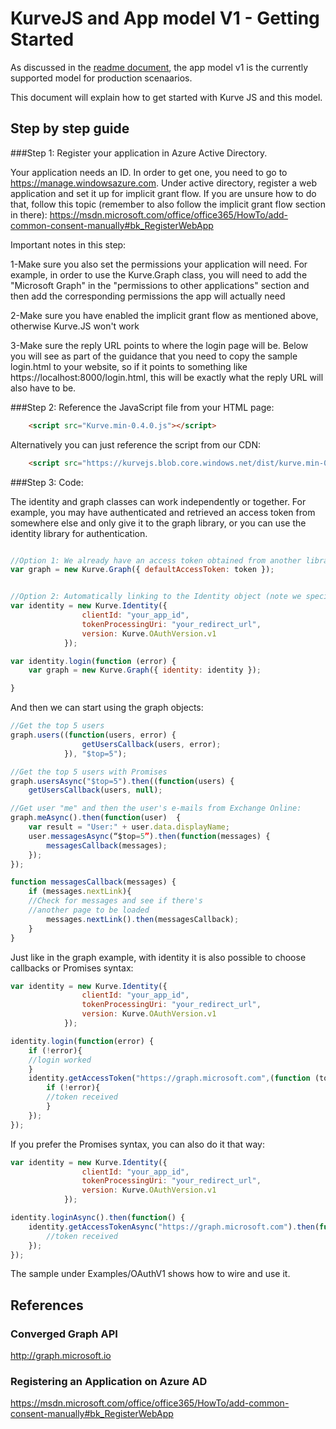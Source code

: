 # KurveJS and App model V1 - Getting Started

As discussed in the <a href="../../README.md">readme document</a>, the app model v1 is the currently supported model for production scenaarios.

This document will explain how to get started with Kurve JS and this model.


## Step by step guide

###Step 1: Register your application in Azure Active Directory.

Your application needs an ID. In order to get one, you need to go to <a href="https://manage.windowsazure.com">https://manage.windowsazure.com</a>. Under active directory, register a web application and set it up for implicit grant flow. If you are unsure how to do that, follow this topic (remember to also follow the implicit grant flow section in there): <a href="https://msdn.microsoft.com/office/office365/HowTo/add-common-consent-manually#bk_RegisterWebApp">https://msdn.microsoft.com/office/office365/HowTo/add-common-consent-manually#bk_RegisterWebApp</a>

Important notes in this step:

1-Make sure you also set the permissions your application will need. For example, in order to use the Kurve.Graph class, you will need to add the "Microsoft Graph" in the "permissions to other applications" section and then add the corresponding permissions the app will actually need

2-Make sure you have enabled the implicit grant flow as mentioned above, otherwise Kurve.JS won't work

3-Make sure the reply URL points to where the login page will be. Below you will see as part of the guidance that you need to copy the sample login.html to your website, so if it points to something like https://localhost:8000/login.html, this will be exactly what the reply URL will also have to be.

###Step 2: Reference the JavaScript file from your HTML page:

```html
    <script src="Kurve.min-0.4.0.js"></script>
```

Alternatively you can just reference the script from our CDN:

```html
    <script src="https://kurvejs.blob.core.windows.net/dist/kurve.min-0.4.0.js"></script>
```

###Step 3: Code:


The identity and graph classes can work independently or together. For example, you may have authenticated and retrieved an access token from somewhere else and only give it to the graph library, or you can use the identity library for authentication.

```javascript

//Option 1: We already have an access token obtained from another library:
var graph = new Kurve.Graph({ defaultAccessToken: token });


//Option 2: Automatically linking to the Identity object (note we specify we are working with the app model V1)
var identity = new Kurve.Identity({
                clientId: "your_app_id",
                tokenProcessingUri: "your_redirect_url",
                version: Kurve.OAuthVersion.v1
            });

var identity.login(function (error) {
	var graph = new Kurve.Graph({ identity: identity });

}
```

And then we can start using the graph objects:

```javascript
//Get the top 5 users
graph.users((function(users, error) {
                getUsersCallback(users, error);
            }), "$top=5");

//Get the top 5 users with Promises
graph.usersAsync("$top=5").then((function(users) {
	getUsersCallback(users, null);

//Get user "me" and then the user's e-mails from Exchange Online:
graph.meAsync().then(function(user)  {
	var result = "User:" + user.data.displayName;
    user.messagesAsync(“$top=5”).then(function(messages) {
		messagesCallback(messages);
	});
});

function messagesCallback(messages) {
	if (messages.nextLink){
    //Check for messages and see if there's
    //another page to be loaded
    	messages.nextLink().then(messagesCallback);
    }
}
```

Just like in the graph example, with identity it is also possible to choose callbacks or Promises syntax:

```javascript
var identity = new Kurve.Identity({
                clientId: "your_app_id",
                tokenProcessingUri: "your_redirect_url",
                version: Kurve.OAuthVersion.v1
            });

identity.login(function(error) {
	if (!error){
	//login worked
    }
	identity.getAccessToken("https://graph.microsoft.com",(function (token,error) {
    	if (!error){
		//token received
        }
	});
});
```

If you prefer the Promises syntax, you can also do it that way:

```javascript
var identity = new Kurve.Identity({
                clientId: "your_app_id",
                tokenProcessingUri: "your_redirect_url",
                version: Kurve.OAuthVersion.v1
            });

identity.loginAsync().then(function() {
	identity.getAccessTokenAsync("https://graph.microsoft.com").then(function (token) {
		//token received
	});
});
```

The sample under Examples/OAuthV1 shows how to wire and use it.


## References

### Converged Graph API

<a href="http://graph.microsoft.io">http://graph.microsoft.io</a>
 
### Registering an Application on Azure AD

<a href="https://msdn.microsoft.com/office/office365/HowTo/add-common-consent-manually#bk_RegisterWebApp">https://msdn.microsoft.com/office/office365/HowTo/add-common-consent-manually#bk_RegisterWebApp</a>


